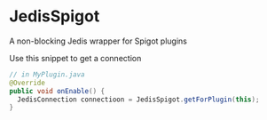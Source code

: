 # JedisSpigot
A non-blocking Jedis wrapper for Spigot plugins

Use this snippet to get a connection 
```java
// in MyPlugin.java
@Override
public void onEnable() {
  JedisConnection connectioon = JedisSpigot.getForPlugin(this);
}
```
